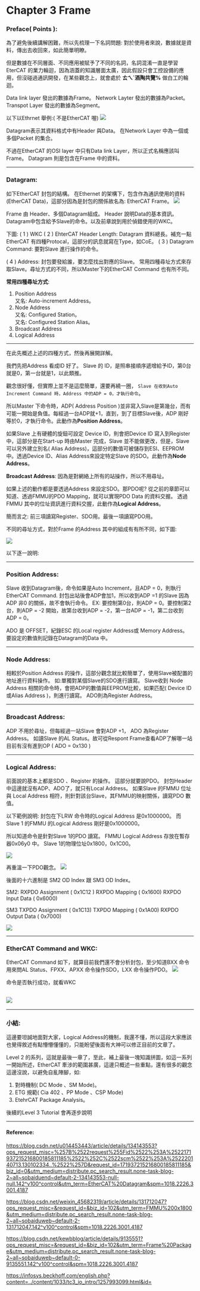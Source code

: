 # Chapter 3 Frame

### Preface( Points ):
為了避免後續講解困難，所以先梳理一下名詞問題:
對於使用者來說，數據就是資料，傳出去收回來，如此簡單明瞭。

但是數據在不同層面、不同應用被賦予了不同的名詞，名詞混淆一直是學習EterCAT 的業力輪迴，因為涵蓋的知識層面太廣，因此假設只會工控設備的應用，但沒碰過通訊開發，在某些觀念上，就會處於
**ㄊㄟˊ酒陶共覽%** 做白工的輪迴。

Data link layer 發出的數據為Frame。
Network Layter 發出的數據為Packet。
Transpot Layer 發出的數據為Segment。

以下以Ethrnet 舉例:( 不是EtherCAT 喔)
![](https://i.sstatic.net/6dKkj.gif)

Datagram表示其資料格式中有Header 與Data。
在Network Layer 中為一個或多個Packet 的集合。

不過在EtherCAT 的OSI layer 中只有Data link Layer，所以正式名稱應該叫Frame。
Datagram 則是包含在Frame 中的資料。

---
### Datagram:

如下EtherCAT 封包的結構。
在Ethernet 的架構下，包含作為通訊使用的資料(EtherCAT Data)，這部分因為是封包的關係故名為:
EtherCAT Frame。
![](../img/Lv2/CH3_FRAME.png)

Frame 由 Header、多個Datagram組成。
Header 說明Data的基本資訊。
Datagram中包含給予Slave的命令。以及前章說到用於偵錯使用的WKC。 

下圖:
( 1 ) WKC
( 2 ) EhterCAT Header Length: Datagram 資料總長。補充一點EtherCAT 有四種Protocal，這部分的訊息就寫在Type，如CoE。
( 3 ) Datagram Command: 要對Slave 進行操作的命令。

( 4 ) Address: 
封包要發給誰，要怎麼找出對應的Slave。
常用四種尋址方式來存取Slave。尋址方式的不同，所以Master下的EtherCAT Command 也有所不同。

**常用四種尋址方式**:
1. Position Address  
又名: Auto-increment Address。
2. Node Address  
又名: Configured Station。  
又名: Configured Station Alias。
3. Broadcast Address
4. Logical Address

---
在此先概述上述的四種方式，然後再展開詳解。

我們先把Address 看成ID 好了。
Slave 的 ID，是照串接順序遞增給予ID，第0台就是0，第一台就是1，以此類推。

觀念很好懂，但實際上並不是這麼簡單，還要再繞一圈，
`Slave 在收到Auto Increment Command 時，Address 中的ADP = 0，才執行命令`。

所以Master 下命令時，ADP( Address Position )並非寫入Slave是第幾台，而有可能一開始是負值。每經過一台ADP就+1，直到，到了目標Slave後，ADP 剛好等於0，才執行命令。此動作為**Position Address**。

如果Slave 上有硬體的旋鈕可設定 Device ID，則會把Device ID 寫入到Register中，這部分是在Start-up 時由Master 完成，Slave 並不能做更改，但是，Slave 可以另外建立別名( Alias Address)，這部分的數值可被儲存到ESI、EEPROM中。透過Device ID、Alias Address來設定特定Slave 的SDO。此動作為**Node Address**。

**Broadcast Address**:
因為是對網絡上所有的站操作，所以不用尋址。

如果上述的動作都是要透過Address 來設定SDO。那PDO呢?
從之前的章節可以知道、透過FMMU的PDO Mapping，就可以實現PDO Data 的資料交握。
透過FMMU 其中的位址資訊進行資料交握，此動作為**Logical Address**。

簡而言之:
前三項讀寫Register、SDO用。最後一項讀寫PDO用。


不同的尋址方式，對於Frame 的Address 其中的組成有有所不同，如下圖:

![](../img/Lv2/CH3_Address.png)


以下逐一說明:

---
###  Position Address:
Slave 收到Datagram後，命令如果是Auto Increment，且ADP = 0，則執行EtherCAT Command.
封包出站後會ADP會加1，所以收到ADP =1 的Slave 因為ADP 非0 的關係，故不會執行命令。
EX:
要控制第0台，則ADP = 0。要控制第2台，則ADP = -2 開始，故第台收到ADP = -2，第一台ADP = -1，第二台收到ADP = 0。

ADO 是 OFFSET，紀錄ESC 的Local register Address或 Memory Address。
要設定的數值則記錄在Datagram的Data 中。


---
###  Node Address:
相較於Position Address 的操作，這部分觀念就比較簡單了，使用Slave被配置的地址進行資料操作。
如:單獨對某個Slave的SDO進行讀寫。
Slave收到 Node Address 相關的命令時，會把ADP的數值與EEPROM比較，如果匹配( Device ID 或Alias Address )，則進行讀寫。
ADO則為Register Address。


---
###  Broadcast Address:

ADP 不用於尋址，但每經過一站Slave 會對ADP +1，
ADO 為Register Address。 
如讀Slave 的AL Status。故可從Respont Frame查看ADP了解哪一站目前有沒有進到OP ( ADO = 0x130 )

---
###  Logical Address:
前面說的基本上都是SDO 、Register 的操作。
這部分就要說PDO。
封包Header 中這邊就沒有ADP、ADO了，就只有Local Address。
如果Slave 的FMMU 位址與 Local Address 相符，則針對該台Slave，其FMMU的映射關係，讀寫PDO 數值。

以下範例說明:
封包在下LRW 命令時的Logical Address 是0x1000000。
而 Slave 1 的FMMU 的Logical Address 剛好是0x1000000。

所以知道命令是針對Slave 1的PDO 讀寫。
FMMU Logical Address 存放在暫存器0x06y0 中。
Slave 1的物理位址0x1800，0x1C00。

![](../img/Lv2/CH3_LocalAddress.png)


再重溫一下PDO觀念。
![](../img/Lv1/CANOPEN7.png)

後面的十六進制是 SM2 OD Index 跟 SM3 OD Index。

SM2:
RXPDO Assignment ( 0x1C12 )
RXPDO Mapping ( 0x1600)
RXPDO Input Data (  0x6000)

SM3
TXPDO Assignment ( 0x1C13)
TXPDO Mapping ( 0x1A00)
RXPDO Output Data ( 0x7000)

![](../img/Lv1/ESC_MailBox_FMMU.png)


---
###  EtherCAT Command and WKC:
EtherCAT Command 如下，就算目前我們還不會分析封包，至少知道BXX 命令用來問AL Status、FPXX、APXX 命令操作SDO，LXX 命令操作PDO。
![](../img/Lv2/CH3_ECAT_CMD.png)

命令是否執行成功，就看WKC

![](../img/Lv2/CH3_WKC.png)
---

---  
### 小結:
這邊要坦誠地面對大家，Logical Address的機制，我還不懂，所以這段大家應該也覺得敘述有點懵懵懂懂的，只能盼望後面有大神可以修正目前的文章了。

Level 2 的系列，這就是最後一章了，至此，補上最後一塊知識拼圖，如這一系列一開始所述，EtherCAT 牽涉的範圍甚廣，這邊只概述一些重點，還有很多的觀念這邊沒說，以避免自亂陣腳，如:

1. 對時機制( DC Mode 、SM Mode)。
2. ETG 規範( Cia 402 、PP Mode 、CSP Mode)
3. EtehrCAT Package Analysis。

後續的Level 3 Tutorial 會再逐步說明  

---

#### Reference:
https://blog.csdn.net/u014453443/article/details/134143553?ops_request_misc=%257B%2522request%255Fid%2522%253A%2522171937215216800185811185%2522%252C%2522scm%2522%253A%252220140713.130102334..%2522%257D&request_id=171937215216800185811185&biz_id=0&utm_medium=distribute.pc_search_result.none-task-blog-2~all~sobaiduend~default-2-134143553-null-null.142^v100^control&utm_term=EtherCAT%20Datagram&spm=1018.2226.3001.4187

https://blog.csdn.net/weixin_45682319/article/details/131712047?ops_request_misc=&request_id=&biz_id=102&utm_term=FMMU%200x1800&utm_medium=distribute.pc_search_result.none-task-blog-2~all~sobaiduweb~default-2-131712047.142^v100^control&spm=1018.2226.3001.4187

https://blog.csdn.net/kewbblog/article/details/9135551?ops_request_misc=&request_id=&biz_id=102&utm_term=Frame%20Package&utm_medium=distribute.pc_search_result.none-task-blog-2~all~sobaiduweb~default-0-9135551.142^v100^control&spm=1018.2226.3001.4187

https://infosys.beckhoff.com/english.php?content=../content/1033/tc3_io_intro/1257993099.html&id=


